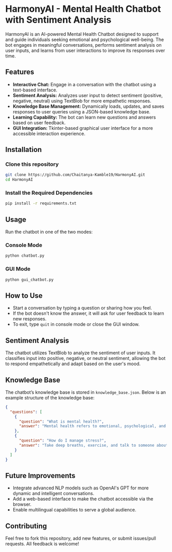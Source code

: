 # HarmonyAI - Mental Health Chatbot with Sentiment Analysis

HarmonyAI is an AI-powered Mental Health Chatbot designed to support and guide individuals seeking emotional and psychological well-being. The bot engages in meaningful conversations, performs sentiment analysis on user inputs, and learns from user interactions to improve its responses over time.

## Features

- **Interactive Chat:** Engage in a conversation with the chatbot using a text-based interface.
- **Sentiment Analysis:** Analyzes user input to detect sentiment (positive, negative, neutral) using TextBlob for more empathetic responses.
- **Knowledge Base Management:** Dynamically loads, updates, and saves responses to user queries using a JSON-based knowledge base.
- **Learning Capability:** The bot can learn new questions and answers based on user feedback.
- **GUI Integration:** Tkinter-based graphical user interface for a more accessible interaction experience.

## Installation

### Clone this repository

```bash
git clone https://github.com/Chaitanya-Kamble19/HarmonyAI.git
cd HarmonyAI
```

### Install the Required Dependencies

```bash
pip install -r requirements.txt
```

## Usage

Run the chatbot in one of the two modes:

### Console Mode

```bash
python chatbot.py
```

### GUI Mode

```bash
python gui_chatbot.py
```

## How to Use

- Start a conversation by typing a question or sharing how you feel.
- If the bot doesn't know the answer, it will ask for user feedback to learn new responses.
- To exit, type `quit` in console mode or close the GUI window.

## Sentiment Analysis

The chatbot utilizes TextBlob to analyze the sentiment of user inputs. It classifies input into positive, negative, or neutral sentiment, allowing the bot to respond empathetically and adapt based on the user's mood.

## Knowledge Base

The chatbot’s knowledge base is stored in `knowledge_base.json`. Below is an example structure of the knowledge base:

```json
{
  "questions": [
    {
      "question": "What is mental health?",
      "answer": "Mental health refers to emotional, psychological, and social well-being..."
    },
    {
      "question": "How do I manage stress?",
      "answer": "Take deep breaths, exercise, and talk to someone about your feelings..."
    }
  ]
}
```

## Future Improvements

- Integrate advanced NLP models such as OpenAI's GPT for more dynamic and intelligent conversations.
- Add a web-based interface to make the chatbot accessible via the browser.
- Enable multilingual capabilities to serve a global audience.

## Contributing

Feel free to fork this repository, add new features, or submit issues/pull requests. All feedback is welcome!
